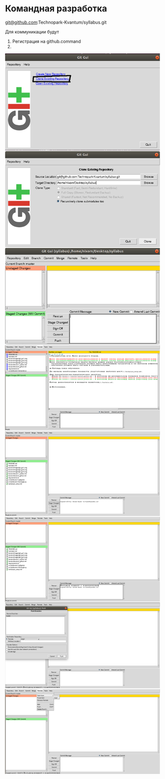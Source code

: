 # Командная разработка

git@github.com:Technopark-Kvantum/syllabus.git

Для коммуникации будут 


1. Регистрация на github.command
2.

![](./images/git_gui1.png "Начало работы")
![](./images/git_gui2.png "Клонирование репозитория")
![](./images/git_gui3.png "Локальный репозиторий без изменений")
![](./images/git_gui4.png "Локальный репозиторий с изменениями")
![](./images/git_gui5.png "Изменения принияты")
![](./images/git_gui6.png "Сообщение коммита")
![](./images/git_gui7.png "Отправка изменений в репозиторий")
![](./images/git_gui8.png "Получение изменений из репозитория ")
